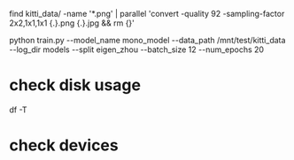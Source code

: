 find kitti_data/ -name '*.png' | parallel 'convert -quality 92 -sampling-factor 2x2,1x1,1x1 {.}.png {.}.jpg && rm {}'

python train.py --model_name mono_model --data_path /mnt/test/kitti_data --log_dir models --split eigen_zhou --batch_size 12 --num_epochs 20


# check disk usage
df -T

# check devices